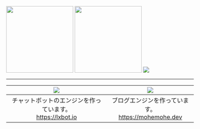 <span>
  <img height="180px" src="https://github-readme-stats.vercel.app/api?username=mohemohe&show_icons=true&count_private=true" />
  <img height="180px" src="https://github-readme-stats.vercel.app/api/wakatime?username=mohemohe&layout=compact&langs_count=8" />
</span>
<span>
  <img src="https://github-profile-trophy.vercel.app/?username=mohemohe&column=7" />
</span>

----

| <a href="https://github.com/lxbot"><img src="https://github-readme-stats.vercel.app/api/pin/?username=lxbot&repo=lxbot" /></a> | <a href="https://github.com/mohemohe/parakeet"><img src="https://github-readme-stats.vercel.app/api/pin/?username=mohemohe&repo=parakeet" /></a> |
| :----: | :----: |
| チャットボットのエンジンを作っています。<br>https://lxbot.io | ブログエンジンを作っています。<br>https://mohemohe.dev |
